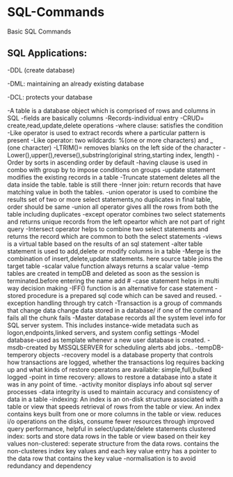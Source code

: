 # SQL-Commands
Basic SQL Commands

## SQL Applications:
-DDL (create database)

-DML: maintaining an already existing database

-DCL: protects your database

-A table is a database object which is comprised of rows and columns in SQL
-fields are basically columns
-Records-individual entry
-CRUD= create,read,update,delete operations
-where clause:  satisfies the condition
-Like operator is used to extract records where a particular pattern is present
-Like operator: two wildcards: %(one or more characters) and _ (one character)
-LTRIM()= removes blanks on the left side of the character
-Lower(),upper(),reverse(),substring(original string,starting index, length)
-Order by sorts in ascending order by default
-having clause is used in combo with group by to impose conditions on groups
-update statement modifies the existing records in a table
-Truncate statement deletes all the data inside the table. table is still there
-Inner join: return records that have matching value in both the tables.
-union operator is used to combine the results set of two or more select statements,no duplicates in final table, order should be same
-union all operator gives alll the rows from both the table including duplicates
-except operator combines two select statements and returns unique records from the left opeartor which are not part of right query
-Intersect operator helps to combine two select statements and returns the record which are common to both the select statements
-views is a virtual table based on the results of an sql statement
-alter table statement is used to add,delete or modify columns in a table
-Merge is the combination of insert,delete,update statements. here source table joins the target table
-scalar value function always returns a scalar value
-temp tables are created in tempDB and deleted as soon as the session is terminated.before entering the name add #
-case statement helps in multi way decision making
-IFF() function is an alternative for case statement
-stored procedure is a prepared sql code which can be saved and reused.
-exception handling through try catch
-Transaction is a group of commands that change data change data stored in a database/ if one of the command fails all the chunk fails
-Master database records all the system level info for SQL server system. This includes instance-wide metadata such as logon,endpoints,linked servers, and system config settings
-Model database-used as template whenevr a new user database is created. 
-msdb-created by MSSQLSERVER for scheduling alerts abd jobs..
-tempDB-temperory objects
-recovery model is a database property that controls how transactions are logged, whether the transactions log requires backing up and what kinds of restore operatons are available: simple,full,bulked logged
-point in time recovery: allows to restore a database into a state it was in any point of time. 
-activity monitor displays info about sql server processes 
-data integrity is used to maintain accuracy and consistency of data in a table 
-indexing: An index is an on-disk structure associated with a table or view that speeds retrieval of rows from the table or view. An index contains keys built from one or more columns in the table or view. reduces i/o operations on the disks, consume fewer resources through improved query performance, helpful in select/update/delete statements
clustered index: sorts and store data rows in the table or view based on their key values
non-clustered: seperate structure from the data rows. contains the non-clusteres index key values and each key value entry has a pointer to the data row that contains the key value
-normalisation is to avoid redundancy and dependency
